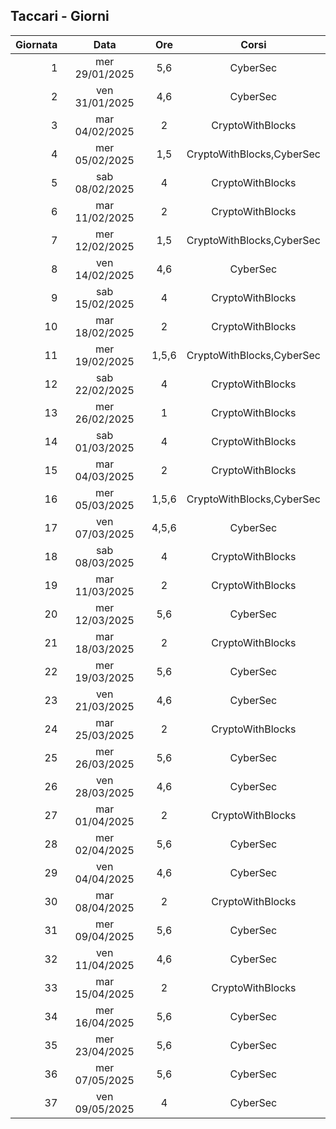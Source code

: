 ## Taccari - Giorni

|Giornata| Data | Ore | Corsi |
|--:|:-:|:-:|:-:|
|1|mer 29/01/2025|5,6|CyberSec|
|2|ven 31/01/2025|4,6|CyberSec|
|3|mar 04/02/2025|2|CryptoWithBlocks|
|4|mer 05/02/2025|1,5|CryptoWithBlocks,CyberSec|
|5|sab 08/02/2025|4|CryptoWithBlocks|
|6|mar 11/02/2025|2|CryptoWithBlocks|
|7|mer 12/02/2025|1,5|CryptoWithBlocks,CyberSec|
|8|ven 14/02/2025|4,6|CyberSec|
|9|sab 15/02/2025|4|CryptoWithBlocks|
|10|mar 18/02/2025|2|CryptoWithBlocks|
|11|mer 19/02/2025|1,5,6|CryptoWithBlocks,CyberSec|
|12|sab 22/02/2025|4|CryptoWithBlocks|
|13|mer 26/02/2025|1|CryptoWithBlocks|
|14|sab 01/03/2025|4|CryptoWithBlocks|
|15|mar 04/03/2025|2|CryptoWithBlocks|
|16|mer 05/03/2025|1,5,6|CryptoWithBlocks,CyberSec|
|17|ven 07/03/2025|4,5,6|CyberSec|
|18|sab 08/03/2025|4|CryptoWithBlocks|
|19|mar 11/03/2025|2|CryptoWithBlocks|
|20|mer 12/03/2025|5,6|CyberSec|
|21|mar 18/03/2025|2|CryptoWithBlocks|
|22|mer 19/03/2025|5,6|CyberSec|
|23|ven 21/03/2025|4,6|CyberSec|
|24|mar 25/03/2025|2|CryptoWithBlocks|
|25|mer 26/03/2025|5,6|CyberSec|
|26|ven 28/03/2025|4,6|CyberSec|
|27|mar 01/04/2025|2|CryptoWithBlocks|
|28|mer 02/04/2025|5,6|CyberSec|
|29|ven 04/04/2025|4,6|CyberSec|
|30|mar 08/04/2025|2|CryptoWithBlocks|
|31|mer 09/04/2025|5,6|CyberSec|
|32|ven 11/04/2025|4,6|CyberSec|
|33|mar 15/04/2025|2|CryptoWithBlocks|
|34|mer 16/04/2025|5,6|CyberSec|
|35|mer 23/04/2025|5,6|CyberSec|
|36|mer 07/05/2025|5,6|CyberSec|
|37|ven 09/05/2025|4|CyberSec|


